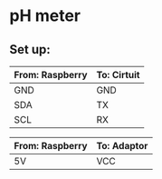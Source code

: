 # pH meter 


## Set up:

|From: Raspberry   | To: Cirtuit|
|---|---|
|GND|GND |
|SDA|TX|
|SCL| RX |

|From: Raspberry   | To: Adaptor|
|---|---|
|5V|VCC |

